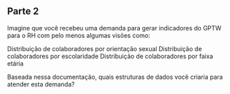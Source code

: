 ## Parte 2
Imagine que você recebeu uma demanda para gerar indicadores do GPTW para o RH com pelo menos algumas visões como:

Distribuição de colaboradores por orientação sexual
Distribuição de colaboradores por escolaridade
Distribuição de colaboradores por faixa etária

Baseada nessa documentação, quais estruturas de dados você criaria para atender esta demanda?
